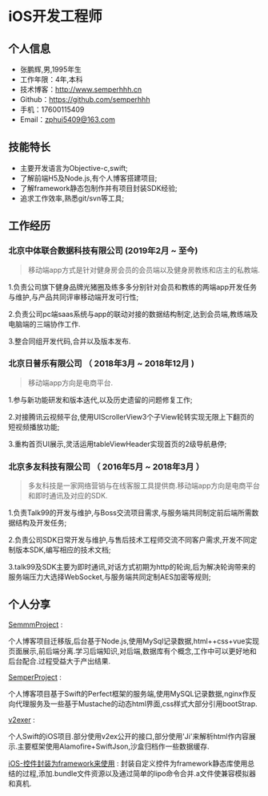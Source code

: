 # iOS开发工程师

## 个人信息

* 张鹏辉,男,1995年生
* 工作年限：4年,本科
* 技术博客：http://www.semperhhh.cn
* Github：https://github.com/semperhhh
* 手机：17600115409
* Email：zphui5409@163.com

## 技能特长

* 主要开发语言为Objective-c,swift;
* 了解前端H5及Node.js,有个人博客搭建项目;
* 了解framework静态包制作并有项目封装SDK经验;
* 追求工作效率,熟悉git/svn等工具;

## 工作经历

### 北京中体联合数据科技有限公司 (2019年2月 ~ 至今)

> 移动端app方式是针对健身房会员的会员端以及健身房教练和店主的私教端.

1.负责公司旗下健身品牌光猪圈及练多多分别针对会员和教练的两端app开发任务与维护,与产品共同评审移动端开发可行性;

2.负责公司pc端saas系统与app的联动对接的数据结构制定,达到会员端,教练端及电脑端的三端协作工作.

3.整合同组开发代码,合并以及版本发布.

### 北京日普乐有限公司 （ 2018年3月 ~ 2018年12月 )

> 移动端app方向是电商平台.

1.参与新功能研发和版本迭代,以及历史遗留的问题修复工作;

2.对接腾讯云视频平台,使用UIScrollerView3个子View轮转实现无限上下翻页的短视频播放功能;

3.重构首页UI展示,灵活运用tableViewHeader实现首页的2级导航悬停;

### 北京多友科技有限公司 （ 2016年5月 ~ 2018年3月 ）

> 多友科技是一家网络营销与在线客服工具提供商.移动端app方向是电商平台和即时通讯及对应的SDK.

1.负责Talk99的开发与维护,与Boss交流项目需求,与服务端共同制定前后端所需数据结构及开发任务;

2.负责公司SDK日常开发与维护,与售后技术工程师交流不同客户需求,开发不同定制版本SDK,编写相应的技术文档;

3.talk99及SDK主要为即时通讯,对话方式初期为http的轮询,后为解决轮询带来的服务端压力大选择WebSocket,与服务端共同定制AES加密等规则;

## 个人分享

[SemmmProject](https://github.com/semperhhh/SemmmProject) :

个人博客项目迁移版,后台基于Node.js,使用MySql记录数据,html++css+vue实现页面展示,前后端分离.学习后端知识,对后端,数据库有个概念,工作中可以更好地和后台配合.过程受益大于产出结果.

[SemperProject](https://github.com/semperhhh/SemperProject) :

个人博客项目基于Swift的Perfect框架的服务端,使用MySQL记录数据,nginx作反向代理服务及一些基于Mustache的动态html界面,css样式大部分引用bootStrap.

[v2exer](https://github.com/semperhhh/v2exer) :

个人Swift的iOS项目.部分使用v2ex公开的接口,部分使用'Ji'来解析html作内容展示.主要框架使用Alamofire+SwiftJson,沙盒归档作一些数据缓存.

[iOS-控件封装为framework来使用](https://juejin.im/post/5c0a117be51d4538994af76b) :
封装自定义控件为framework静态库使用总结的过程,添加.bundle文件资源以及通过简单的lipo命令合并.a文件使兼容模拟器和真机.
